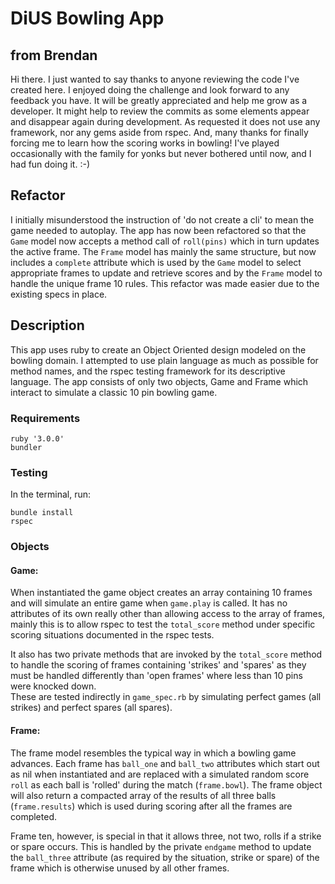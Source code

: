 # DiUS Bowling App

## from Brendan
Hi there.  I just wanted to say thanks to anyone reviewing the code I've created here. I enjoyed doing the challenge and
look forward to any feedback you have. It will be greatly appreciated and help me grow as a developer. It might help to
review the commits as some elements appear and disappear again during development. As requested it does not use any
framework, nor any gems aside from rspec. And, many thanks for finally forcing me to learn how the scoring works in
bowling! I've played occasionally with the family for yonks but never bothered until now, and I had fun doing it. :-)

## Refactor
I initially misunderstood the instruction of 'do not create a cli' to mean the game needed to autoplay.  The app has now been 
refactored so that the `Game` model now accepts a method call of `roll(pins)` which in turn updates the active frame.  The
`Frame` model has mainly the same structure, but now includes a `complete` attribute which is used by the `Game` model
to select appropriate frames to update and retrieve scores and by the `Frame` model to handle the unique frame 10 rules.
This refactor was made easier due to the existing specs in place.

## Description
This app uses ruby to create an Object Oriented design modeled on the bowling domain. I attempted to use plain language
as much as possible for method names, and the rspec testing framework for its descriptive language. The app consists of
only two objects, Game and Frame which interact to simulate a classic 10 pin bowling game.

### Requirements
```
ruby '3.0.0'
bundler
```

### Testing
In the terminal, run:
```
bundle install
rspec
```

### Objects

#### Game:
When instantiated the game object creates an array containing 10 frames and will simulate an entire game when
`game.play` is called.  It has no attributes of its own really other than allowing access to the array of frames,
mainly this is to allow rspec to test the `total_score` method under specific scoring situations documented in
the rspec tests.

It also has two private methods that are invoked by the `total_score` method to handle the scoring of frames containing
'strikes' and 'spares' as they must be handled differently than 'open frames' where less than 10 pins were knocked down.  
These are tested indirectly in `game_spec.rb` by simulating perfect games (all strikes) and perfect spares (all spares).

#### Frame:
The frame model resembles the typical way in which a bowling game advances.  Each frame has `ball_one` and `ball_two`
attributes which start out as nil when instantiated and are replaced with a simulated random score `roll` as each ball
is 'rolled' during the match (`frame.bowl`). The frame object will also return a compacted array of the results of all 
three balls (`frame.results`) which is used during scoring after all the frames are completed.

Frame ten, however, is special in that it allows three, not two, rolls if a strike or spare occurs. This is handled
by the private `endgame` method to update the `ball_three` attribute (as required by the situation, strike or spare) 
of the frame which is otherwise unused by all other frames.
